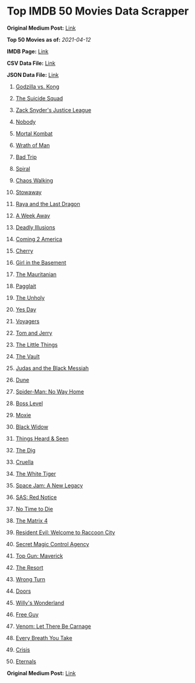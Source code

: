 # Top IMDB 50 Movies Data Scrapper

**Original Medium Post:** [Link](https://medium.com/@nishantsahoo/which-movie-should-i-watch-5c83a3c0f5b1) 

**Top 50 Movies as of:** _2021-04-12_

**IMDB Page:** [Link](http://www.imdb.com/search/title?release_date=2021,2021&title_type=feature)

**CSV Data File:** [Link](/Data/data.csv)

**JSON Data File:** [Link](/Data/data.json)

1. [Godzilla vs. Kong](https://www.imdb.com/title/tt5034838/?ref_=adv_li_tt)

2. [The Suicide Squad](https://www.imdb.com/title/tt6334354/?ref_=adv_li_tt)

3. [Zack Snyder's Justice League](https://www.imdb.com/title/tt12361974/?ref_=adv_li_tt)

4. [Nobody](https://www.imdb.com/title/tt7888964/?ref_=adv_li_tt)

5. [Mortal Kombat](https://www.imdb.com/title/tt0293429/?ref_=adv_li_tt)

6. [Wrath of Man](https://www.imdb.com/title/tt11083552/?ref_=adv_li_tt)

7. [Bad Trip](https://www.imdb.com/title/tt9684220/?ref_=adv_li_tt)

8. [Spiral](https://www.imdb.com/title/tt10342730/?ref_=adv_li_tt)

9. [Chaos Walking](https://www.imdb.com/title/tt2076822/?ref_=adv_li_tt)

10. [Stowaway](https://www.imdb.com/title/tt9203694/?ref_=adv_li_tt)

11. [Raya and the Last Dragon](https://www.imdb.com/title/tt5109280/?ref_=adv_li_tt)

12. [A Week Away](https://www.imdb.com/title/tt11388278/?ref_=adv_li_tt)

13. [Deadly Illusions](https://www.imdb.com/title/tt7897330/?ref_=adv_li_tt)

14. [Coming 2 America](https://www.imdb.com/title/tt6802400/?ref_=adv_li_tt)

15. [Cherry](https://www.imdb.com/title/tt9130508/?ref_=adv_li_tt)

16. [Girl in the Basement](https://www.imdb.com/title/tt13269536/?ref_=adv_li_tt)

17. [The Mauritanian](https://www.imdb.com/title/tt4761112/?ref_=adv_li_tt)

18. [Pagglait](https://www.imdb.com/title/tt11142762/?ref_=adv_li_tt)

19. [The Unholy](https://www.imdb.com/title/tt9419056/?ref_=adv_li_tt)

20. [Yes Day](https://www.imdb.com/title/tt8521876/?ref_=adv_li_tt)

21. [Voyagers](https://www.imdb.com/title/tt9664108/?ref_=adv_li_tt)

22. [Tom and Jerry](https://www.imdb.com/title/tt1361336/?ref_=adv_li_tt)

23. [The Little Things](https://www.imdb.com/title/tt10016180/?ref_=adv_li_tt)

24. [The Vault](https://www.imdb.com/title/tt9742794/?ref_=adv_li_tt)

25. [Judas and the Black Messiah](https://www.imdb.com/title/tt9784798/?ref_=adv_li_tt)

26. [Dune](https://www.imdb.com/title/tt1160419/?ref_=adv_li_tt)

27. [Spider-Man: No Way Home](https://www.imdb.com/title/tt10872600/?ref_=adv_li_tt)

28. [Boss Level](https://www.imdb.com/title/tt7638348/?ref_=adv_li_tt)

29. [Moxie](https://www.imdb.com/title/tt6432466/?ref_=adv_li_tt)

30. [Black Widow](https://www.imdb.com/title/tt3480822/?ref_=adv_li_tt)

31. [Things Heard & Seen](https://www.imdb.com/title/tt10962368/?ref_=adv_li_tt)

32. [The Dig](https://www.imdb.com/title/tt3661210/?ref_=adv_li_tt)

33. [Cruella](https://www.imdb.com/title/tt3228774/?ref_=adv_li_tt)

34. [The White Tiger](https://www.imdb.com/title/tt6571548/?ref_=adv_li_tt)

35. [Space Jam: A New Legacy](https://www.imdb.com/title/tt3554046/?ref_=adv_li_tt)

36. [SAS: Red Notice](https://www.imdb.com/title/tt4479380/?ref_=adv_li_tt)

37. [No Time to Die](https://www.imdb.com/title/tt2382320/?ref_=adv_li_tt)

38. [The Matrix 4](https://www.imdb.com/title/tt10838180/?ref_=adv_li_tt)

39. [Resident Evil: Welcome to Raccoon City](https://www.imdb.com/title/tt6920084/?ref_=adv_li_tt)

40. [Secret Magic Control Agency](https://www.imdb.com/title/tt13932162/?ref_=adv_li_tt)

41. [Top Gun: Maverick](https://www.imdb.com/title/tt1745960/?ref_=adv_li_tt)

42. [The Resort](https://www.imdb.com/title/tt12163074/?ref_=adv_li_tt)

43. [Wrong Turn](https://www.imdb.com/title/tt9110170/?ref_=adv_li_tt)

44. [Doors](https://www.imdb.com/title/tt12483708/?ref_=adv_li_tt)

45. [Willy's Wonderland](https://www.imdb.com/title/tt8114980/?ref_=adv_li_tt)

46. [Free Guy](https://www.imdb.com/title/tt6264654/?ref_=adv_li_tt)

47. [Venom: Let There Be Carnage](https://www.imdb.com/title/tt7097896/?ref_=adv_li_tt)

48. [Every Breath You Take](https://www.imdb.com/title/tt2231874/?ref_=adv_li_tt)

49. [Crisis](https://www.imdb.com/title/tt9731682/?ref_=adv_li_tt)

50. [Eternals](https://www.imdb.com/title/tt9032400/?ref_=adv_li_tt)

**Original Medium Post:** [Link](https://medium.com/@nishantsahoo/which-movie-should-i-watch-5c83a3c0f5b1) 
